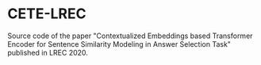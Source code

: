# CETE-LREC
 Source code of the paper "Contextualized Embeddings based Transformer Encoder for Sentence Similarity Modeling in Answer Selection Task" published in LREC 2020.
